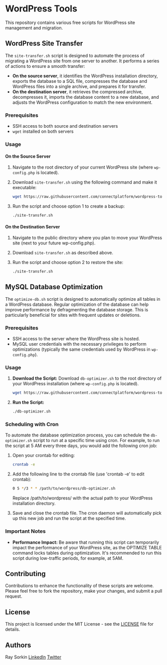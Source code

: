 # WordPress Tools

This repository contains various free scripts for WordPress site management and migration.

## WordPress Site Transfer

The `site-transfer.sh` script is designed to automate the process of migrating a WordPress site from one server to another. It performs a series of actions to ensure a smooth transfer:

- **On the source server**, it identifies the WordPress installation directory, exports the database to a SQL file, compresses the database and WordPress files into a single archive, and prepares it for transfer.
- **On the destination server**, it retrieves the compressed archive, decompresses it, imports the database content to a new database, and adjusts the WordPress configuration to match the new environment.

### Prerequisites

- SSH access to both source and destination servers
- `wget` installed on both servers

### Usage

#### On the Source Server

1. Navigate to the root directory of your current WordPress site (where `wp-config.php` is located).
2. Download `site-transfer.sh` using the following command and make it executable:

   ```sh
   wget https://raw.githubusercontent.com/connectplatform/wordpress-tools/main/site-transfer.sh && chmod +x site-transfer.sh
   ```

3. Run the script and choose option 1 to create a backup:

   ```sh
   ./site-transfer.sh
   ```

#### On the Destination Server

1. Navigate to the public directory where you plan to move your WordPress site (next to your future wp-config.php).
2. Download `site-transfer.sh` as described above.
3. Run the script and choose option 2 to restore the site:

   ```sh
   ./site-transfer.sh
   ```


## MySQL Database Optimization

The `optimize-db.sh` script is designed to automatically optimize all tables in a WordPress database. Regular optimization of the database can help improve performance by defragmenting the database storage. This is particularly beneficial for sites with frequent updates or deletions.

### Prerequisites

- SSH access to the server where the WordPress site is hosted.
- MySQL user credentials with the necessary privileges to perform optimizations (typically the same credentials used by WordPress in `wp-config.php`).

### Usage

1. **Download the Script:**
   Download `db-optimizer.sh` to the root directory of your WordPress installation (where `wp-config.php` is located).

   ```sh
   wget https://raw.githubusercontent.com/connectplatform/wordpress-tools/main/db-optimizer.sh && chmod +x db-optimizer.sh
   ```

2. **Run the Script:**

   ```sh
   ./db-optimizer.sh
   ```

### Scheduling with Cron

To automate the database optimization process, you can schedule the `db-optimizer.sh` script to run at a specific time using cron. For example, to run the script at 5 AM every three days, you would add the following cron job:

1. Open your crontab for editing:

   ```sh
   crontab -e
   ```
   
2. Add the following line to the crontab file (use 'crontab -e' to edit crontab):

   ```sh
   0 5 */3 * * /path/to/wordpress/db-optimizer.sh
   ```
   Replace /path/to/wordpress/ with the actual path to your WordPress installation directory.

3. Save and close the crontab file. The cron daemon will automatically pick up this new job and run the script at the specified time.

### Important Notes
- **Performance Impact:** Be aware that running this script can temporarily impact the performance of your WordPress site, as the OPTIMIZE TABLE command locks tables during optimization. It's recommended to run this script during low-traffic periods, for example, at 5AM.

## Contributing

Contributions to enhance the functionality of these scripts are welcome. Please feel free to fork the repository, make your changes, and submit a pull request.

## License

This project is licensed under the MIT License - see the [LICENSE](LICENSE) file for details.

## Authors

Ray Sorkin [LinkedIn](https://linkedin.com/in/raysorkin) [Twitter](https://twitter.com/ray_sorkin)
